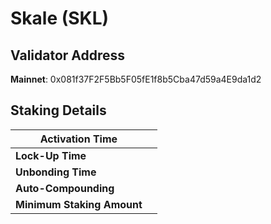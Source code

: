 # Skale (SKL)

## **Validator Address**

**Mainnet**: 0x081f37F2F5Bb5F05fE1f8b5Cba47d59a4E9da1d2

## Staking Details

| **Activation Time**        |   |
| -------------------------- | - |
| **Lock-Up Time**           |   |
| **Unbonding Time**         |   |
| **Auto-Compounding**       |   |
| **Minimum Staking Amount** |   |

